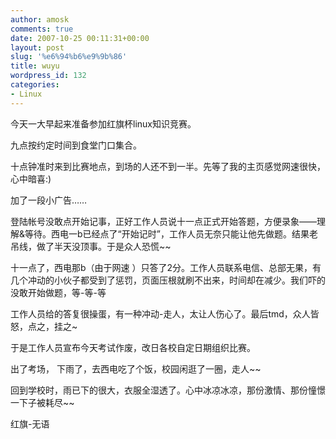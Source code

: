 ```yaml
---
author: amosk
comments: true
date: 2007-10-25 00:11:31+00:00
layout: post
slug: '%e6%94%b6%e9%9b%86'
title: wuyu
wordpress_id: 132
categories:
- Linux
---
```


今天一大早起来准备参加红旗杯linux知识竞赛。

九点按约定时间到食堂门口集合。

十点钟准时来到比赛地点，到场的人还不到一半。先等了我的主页感觉网速很快，心中暗喜:)

加了一段小广告……

登陆帐号没敢点开始记事，正好工作人员说十一点正式开始答题，方便录象——理解&等待。西电一b已经点了“开始记时”，工作人员无奈只能让他先做题。结果老吊线，做了半天没顶事。于是众人恐慌~~

十一点了，西电那b（由于网速 ）只答了2分。工作人员联系电信、总部无果，有几个冲动的小伙子都受到了惩罚，页面压根就刷不出来，时间却在减少。我们吓的没敢开始做题，等-等-等

工作人员给的答复很操蛋，有一种冲动-走人，太让人伤心了。最后tmd，众人皆怒，点之，挂之~

于是工作人员宣布今天考试作废，改日各校自定日期组织比赛。

出了考场， 下雨了，去西电吃了个饭，校园闲逛了一圈，走人~~

回到学校时，雨已下的很大，衣服全湿透了。心中冰凉冰凉，那份激情、那份憧憬一下子被耗尽~~

红旗-无语
